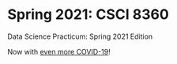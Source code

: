 # Spring 2021: CSCI 8360

Data Science Practicum: Spring 2021 Edition

Now with [even more COVID-19](https://dph.georgia.gov/covid-19-daily-status-report)!
